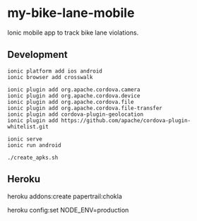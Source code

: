 my-bike-lane-mobile
===================

Ionic mobile app to track bike lane violations.


Development
-----------

    ionic platform add ios android
    ionic browser add crosswalk

    ionic plugin add org.apache.cordova.camera
    ionic plugin add org.apache.cordova.device
    ionic plugin add org.apache.cordova.file
    ionic plugin add org.apache.cordova.file-transfer
    ionic plugin add cordova-plugin-geolocation
    ionic plugin add https://github.com/apache/cordova-plugin-whitelist.git

    ionic serve
    ionic run android

    ./create_apks.sh

Heroku
------

heroku addons:create papertrail:chokla

heroku config:set NODE_ENV=production

